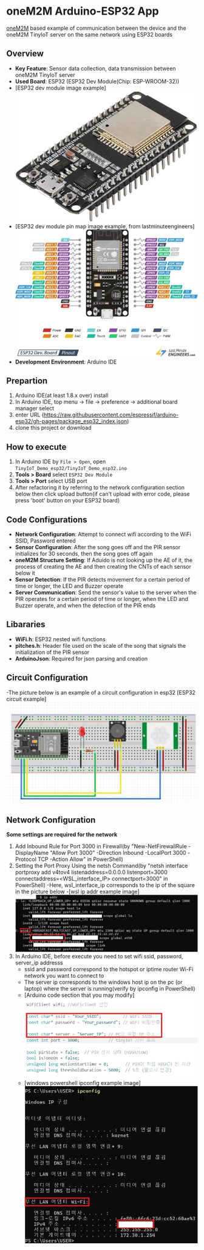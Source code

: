
# oneM2M Arduino-ESP32 App

[oneM2M](https://www.onem2m.org/) based example of communication between the device and the oneM2M TinyIoT server on the same network using ESP32 boards  

## Overview
- **Key Feature**: Sensor data collection, data transmission between oneM2M TinyIoT server 
- **Used Board**: ESP32 (ESP32 Dev Module(Chip: ESP-WROOM-32))
- [ESP32 dev module image example]<img src="./images/esp32 dev module image.jpg">
- [ESP32 dev module pin map image example, from lastminuteengineers]<img src="./images/ESP32-Pinout.webp">
- **Development Environment**: Arduino IDE

## Prepartion
1. Arduino IDE(at least 1.8.x over) install
2. In Arduino IDE, top menu -> file -> preference -> additional board manager select
3. enter URL (https://raw.githubusercontent.com/espressif/arduino-esp32/gh-pages/package_esp32_index.json)
4. clone this project or download

## How to execute
1. In Arduino IDE by `File > Open`, open `TinyIoT_Demo_esp32/TinyIoT_Demo_esp32.ino` 
2. **Tools > Board** select `ESP32 Dev Module`  
3. **Tools > Port** select USB port  
4. After refactoring it by referring to the network configuration section below then click upload button(if can't upload with error code, please press 'boot' button on your ESP32 board)

## Code Configurations
- **Network Configuration**: Attempt to connect wifi according to the WiFi SSID, Password entered
- **Sensor Configuration**: After the song goes off and the PIR sensor initializes for 30 seconds, then the song goes off again
- **oneM2M Structure Setting**: If Aduido is not looking up the AE of it, the process of creating the AE and then creating the CNTs of each sensor below it
- **Sensor Detection**: If the PIR detects movement for a certain period of time or longer, the LED and Buzzer operate
- **Server Communication**: Send the sensor's value to the server when the PIR operates for a certain period of time or longer, when the LED and Buzzer operate, and when the detection of the PIR ends

## Libararies
- **WiFi.h**: ESP32 nested wifi functions   
- **pitches.h**: Header file used on the scale of the song that signals the initialization of the PIR sensor
- **ArduinoJson**: Required for json parsing and creation

## Circuit Configuration
-The picture below is an example of a circuit configuration in esp32
[ESP32 circuit example]<img src="./images/esp32 circuit example.png">

## Network Configuration
**Some settings are required for the network**
1. Add Inbound Rule for Port 3000 in Firewall(by "New-NetFirewallRule -DisplayName "Allow Port 3000" -Direction Inbound -LocalPort 3000 -Protocol TCP -Action Allow" in PowerShell)
2. Setting the Port Proxy Using the netsh Command(by "netsh interface portproxy add v4tov4 listenaddress=0.0.0.0 listenport=3000 connectaddress=<WSL_interface_IP> connectport=3000" in PowerShell)
   -Here, wsl_interface_ip corresponds to the ip of the square in the picture below
   -[wsl ip addr example image]<img src="./images/wsl ip addr ex.png">
3. In Arduino IDE, before execute you need to set wifi ssid, password, server_ip addresss
   - ssid and password correspond to the hotspot or iptime router Wi-Fi network you want to connect to
   - The server ip corresponds to the windows host ip on the pc (or laptop) where the server is running(verify by ipconfig in PowerShell)
   - [Arduino code section that you may modify]<img src="./images/arduino ide modifying section.png">
   - [windows powershell ipconfig example image]<img src="./images/powershell ipconfig ex.png">

